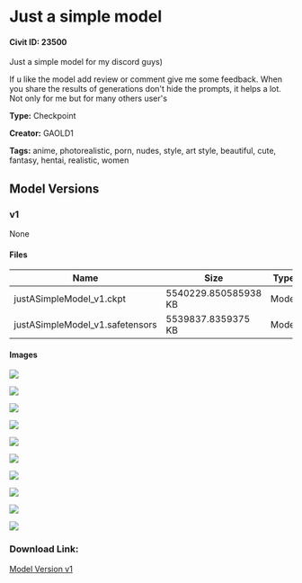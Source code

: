 # Just a simple model 

#### Civit ID: 23500

<p>Just a simple model for my discord guys)</p><p>If u like the model add review or comment give me some feedback. When you share the results of generations don't hide the prompts, it helps a lot.  Not only for me but for many others user's </p>

**Type:** Checkpoint

**Creator:** GAOLD1

**Tags:** anime, photorealistic, porn, nudes, style, art style, beautiful, cute, fantasy, hentai, realistic, women

## Model Versions

### v1

None

#### Files

| Name | Size | Type | Format | Download Url | AutoV1 | AutoV2 | SHA256 | CRC32 | BLAKE3 |
| --- | --- | --- | --- | --- | --- | --- | --- | --- | --- |
| justASimpleModel_v1.ckpt | 5540229.850585938 KB | Model | PickleTensor | https://civitai.com/api/download/models/28059?type=Model&format=PickleTensor&size=full&fp=fp16 | 7FBEB968 | 539507F15B | 539507F15BF5ED6E44C23976C3C1FF9EBA526799A8D5B538D4E0958C145EB649 | AC923928 | 7CF26DC42971113CC7D6D92BBCFC04CA5C432F662EBFD3344CF5E6B3E76D0E66 |
| justASimpleModel_v1.safetensors | 5539837.8359375 KB | Model | SafeTensor | https://civitai.com/api/download/models/28059 | 2C16F1B6 | E890DD9CED | E890DD9CEDF5B0FA6473DF87EA7D4ED72842B51C1C9AFC7C97912DD2E75B3EEF | E52615F1 | 77CAF24EEB513C2A8D3E7080776D435413F9C0D5C52DE20EFEC296A75729180B |

#### Images

<p><img src="https://image.civitai.com/xG1nkqKTMzGDvpLrqFT7WA/80514b08-949b-41c9-0648-6afbd8d3c500/width=450/315591.jpeg" /></p>

<p><img src="https://image.civitai.com/xG1nkqKTMzGDvpLrqFT7WA/ab851f75-2828-41ec-3c4d-ef80b641c700/width=450/315609.jpeg" /></p>

<p><img src="https://image.civitai.com/xG1nkqKTMzGDvpLrqFT7WA/c6e22121-b2cd-40f9-dffc-43c2bba71b00/width=450/315608.jpeg" /></p>

<p><img src="https://image.civitai.com/xG1nkqKTMzGDvpLrqFT7WA/01ff96d2-cdd8-4f57-e58d-899fe2b56100/width=450/315607.jpeg" /></p>

<p><img src="https://image.civitai.com/xG1nkqKTMzGDvpLrqFT7WA/e191db5b-5bd3-41b4-3418-5c5708992100/width=450/315606.jpeg" /></p>

<p><img src="https://image.civitai.com/xG1nkqKTMzGDvpLrqFT7WA/b333b258-1837-4378-9da3-7f85c79d1c00/width=450/315605.jpeg" /></p>

<p><img src="https://image.civitai.com/xG1nkqKTMzGDvpLrqFT7WA/4ca5dad7-ffc1-4edd-58ab-21ac3b9f4500/width=450/315604.jpeg" /></p>

<p><img src="https://image.civitai.com/xG1nkqKTMzGDvpLrqFT7WA/945f21cc-c22a-41c0-26e8-9e6693c7e100/width=450/315603.jpeg" /></p>

<p><img src="https://image.civitai.com/xG1nkqKTMzGDvpLrqFT7WA/f5f39474-68cc-4ced-4094-a6d32d63fb00/width=450/315602.jpeg" /></p>

<p><img src="https://image.civitai.com/xG1nkqKTMzGDvpLrqFT7WA/3ad2ce69-b4cf-43a1-0093-c6b87ed40700/width=450/315601.jpeg" /></p>

### Download Link:

[Model Version v1](https://civitai.com/api/download/models/28059)


